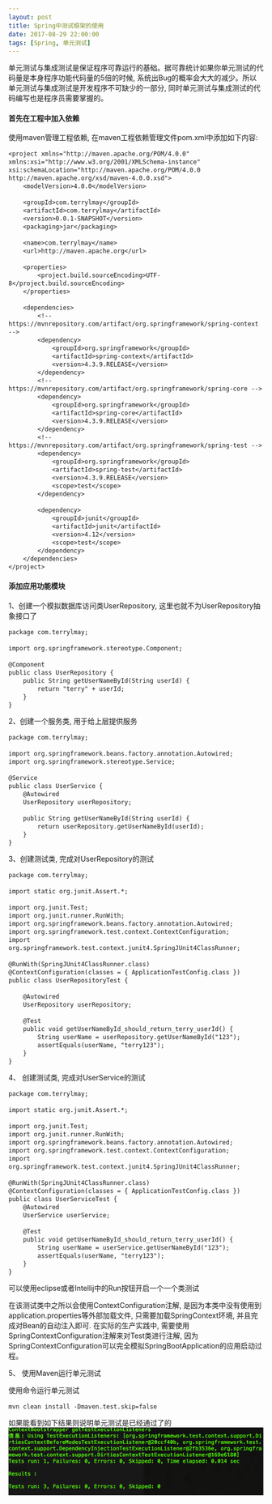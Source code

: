 ```yaml
---
layout: post
title: Spring中测试框架的使用
date: 2017-08-29 22:00:00
tags: [Spring, 单元测试]
---
```


单元测试与集成测试是保证程序可靠运行的基础。据可靠统计如果你单元测试的代码量是本身程序功能代码量的5倍的时候, 系统出Bug的概率会大大的减少。所以单元测试与集成测试是开发程序不可缺少的一部分, 同时单元测试与集成测试的代码编写也是程序员需要掌握的。

#### 首先在工程中加入依赖

使用maven管理工程依赖, 在maven工程依赖管理文件pom.xml中添加如下内容:

	<project xmlns="http://maven.apache.org/POM/4.0.0" xmlns:xsi="http://www.w3.org/2001/XMLSchema-instance"
	xsi:schemaLocation="http://maven.apache.org/POM/4.0.0 http://maven.apache.org/xsd/maven-4.0.0.xsd">
		<modelVersion>4.0.0</modelVersion>

		<groupId>com.terrylmay</groupId>
		<artifactId>com.terrylmay</artifactId>
		<version>0.0.1-SNAPSHOT</version>
		<packaging>jar</packaging>

		<name>com.terrylmay</name>
		<url>http://maven.apache.org</url>

		<properties>
			<project.build.sourceEncoding>UTF-8</project.build.sourceEncoding>
		</properties>

		<dependencies>
			<!-- https://mvnrepository.com/artifact/org.springframework/spring-context -->
			<dependency>
				<groupId>org.springframework</groupId>
				<artifactId>spring-context</artifactId>
				<version>4.3.9.RELEASE</version>
			</dependency>
			<!-- https://mvnrepository.com/artifact/org.springframework/spring-core -->
			<dependency>
				<groupId>org.springframework</groupId>
				<artifactId>spring-core</artifactId>
				<version>4.3.9.RELEASE</version>
			</dependency>
			<!-- https://mvnrepository.com/artifact/org.springframework/spring-test -->
			<dependency>
				<groupId>org.springframework</groupId>
				<artifactId>spring-test</artifactId>
				<version>4.3.9.RELEASE</version>
				<scope>test</scope>
			</dependency>

			<dependency>
				<groupId>junit</groupId>
				<artifactId>junit</artifactId>
				<version>4.12</version>
				<scope>test</scope>
			</dependency>
		</dependencies>
	</project>

#### 添加应用功能模块

1、创建一个模拟数据库访问类UserRepository, 这里也就不为UserRepository抽象接口了

	package com.terrylmay;

	import org.springframework.stereotype.Component;

	@Component
	public class UserRepository {
		public String getUserNameById(String userId) {
			return "terry" + userId;
		}
	}

2、创建一个服务类, 用于给上层提供服务

	package com.terrylmay;

	import org.springframework.beans.factory.annotation.Autowired;
	import org.springframework.stereotype.Service;

	@Service
	public class UserService {
		@Autowired
		UserRepository userRepository;

		public String getUserNameById(String userId) {
			return userRepository.getUserNameById(userId);
		}
	}

3、创建测试类, 完成对UserRepository的测试

	package com.terrylmay;

	import static org.junit.Assert.*;

	import org.junit.Test;
	import org.junit.runner.RunWith;
	import org.springframework.beans.factory.annotation.Autowired;
	import org.springframework.test.context.ContextConfiguration;
	import org.springframework.test.context.junit4.SpringJUnit4ClassRunner;

	@RunWith(SpringJUnit4ClassRunner.class)
	@ContextConfiguration(classes = { ApplicationTestConfig.class })
	public class UserRepositoryTest {

		@Autowired
		UserRepository userRepository;

		@Test
		public void getUserNameById_should_return_terry_userId() {
			String userName = userRepository.getUserNameById("123");
			assertEquals(userName, "terry123");
		}
	}

4、 创建测试类, 完成对UserService的测试
	
	package com.terrylmay;

	import static org.junit.Assert.*;

	import org.junit.Test;
	import org.junit.runner.RunWith;
	import org.springframework.beans.factory.annotation.Autowired;
	import org.springframework.test.context.ContextConfiguration;
	import org.springframework.test.context.junit4.SpringJUnit4ClassRunner;

	@RunWith(SpringJUnit4ClassRunner.class)
	@ContextConfiguration(classes = { ApplicationTestConfig.class })
	public class UserServiceTest {
		@Autowired
		UserService userService;

		@Test
		public void getUserNameById_should_return_terry_userId() {
			String userName = userService.getUserNameById("123");
			assertEquals(userName, "terry123");
		}
	}

可以使用eclipse或者Intellij中的Run按钮开启一个一个类测试

在该测试类中之所以会使用ContextConfiguration注解, 是因为本类中没有使用到application.properties等外部加载文件, 
只需要加载SpringContext环境, 并且完成对Bean的自动注入即可. 在实际的生产实践中, 需要使用SpringContextConfiguration注解来对Test类进行注解, 因为SpringContextConfiguration可以完全模拟SpringBootApplication的应用启动过程。

5、 使用Maven运行单元测试

使用命令运行单元测试

	mvn clean install -Dmaven.test.skip=false

如果能看到如下结果则说明单元测试是已经通过了的
![测试结果](/assets/images/2017-08-29-spring_run_test.png)


